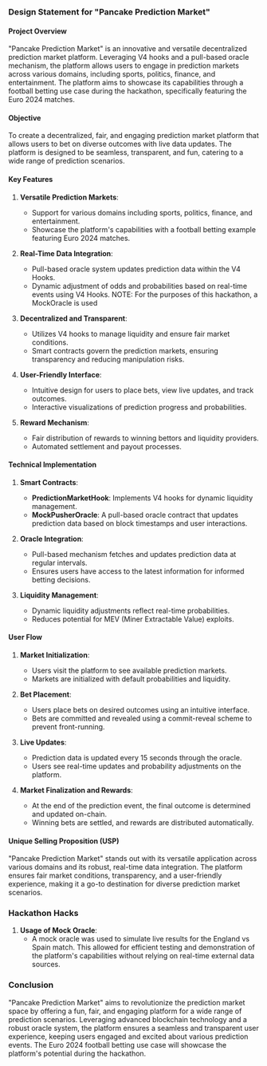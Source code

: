 ### Design Statement for "Pancake Prediction Market"

#### Project Overview

"Pancake Prediction Market" is an innovative and versatile decentralized prediction market platform. Leveraging V4 hooks and a pull-based oracle mechanism, the platform allows users to engage in prediction markets across various domains, including sports, politics, finance, and entertainment. The platform aims to showcase its capabilities through a football betting use case during the hackathon, specifically featuring the Euro 2024 matches.

#### Objective

To create a decentralized, fair, and engaging prediction market platform that allows users to bet on diverse outcomes with live data updates. The platform is designed to be seamless, transparent, and fun, catering to a wide range of prediction scenarios.

#### Key Features

1. **Versatile Prediction Markets**:

   - Support for various domains including sports, politics, finance, and entertainment.
   - Showcase the platform's capabilities with a football betting example featuring Euro 2024 matches.

2. **Real-Time Data Integration**:

   - Pull-based oracle system updates prediction data within the V4 Hooks.
   - Dynamic adjustment of odds and probabilities based on real-time events using V4 Hooks.
     NOTE: For the purposes of this hackathon, a MockOracle is used

3. **Decentralized and Transparent**:

   - Utilizes V4 hooks to manage liquidity and ensure fair market conditions.
   - Smart contracts govern the prediction markets, ensuring transparency and reducing manipulation risks.

4. **User-Friendly Interface**:

   - Intuitive design for users to place bets, view live updates, and track outcomes.
   - Interactive visualizations of prediction progress and probabilities.

5. **Reward Mechanism**:
   - Fair distribution of rewards to winning bettors and liquidity providers.
   - Automated settlement and payout processes.

#### Technical Implementation

1. **Smart Contracts**:

   - **PredictionMarketHook**: Implements V4 hooks for dynamic liquidity management.
   - **MockPusherOracle**: A pull-based oracle contract that updates prediction data based on block timestamps and user interactions.

2. **Oracle Integration**:

   - Pull-based mechanism fetches and updates prediction data at regular intervals.
   - Ensures users have access to the latest information for informed betting decisions.

3. **Liquidity Management**:
   - Dynamic liquidity adjustments reflect real-time probabilities.
   - Reduces potential for MEV (Miner Extractable Value) exploits.

#### User Flow

1. **Market Initialization**:

   - Users visit the platform to see available prediction markets.
   - Markets are initialized with default probabilities and liquidity.

2. **Bet Placement**:

   - Users place bets on desired outcomes using an intuitive interface.
   - Bets are committed and revealed using a commit-reveal scheme to prevent front-running.

3. **Live Updates**:

   - Prediction data is updated every 15 seconds through the oracle.
   - Users see real-time updates and probability adjustments on the platform.

4. **Market Finalization and Rewards**:
   - At the end of the prediction event, the final outcome is determined and updated on-chain.
   - Winning bets are settled, and rewards are distributed automatically.

#### Unique Selling Proposition (USP)

"Pancake Prediction Market" stands out with its versatile application across various domains and its robust, real-time data integration. The platform ensures fair market conditions, transparency, and a user-friendly experience, making it a go-to destination for diverse prediction market scenarios.

### Hackathon Hacks

1. **Usage of Mock Oracle**:
   - A mock oracle was used to simulate live results for the England vs Spain match. This allowed for efficient testing and demonstration of the platform's capabilities without relying on real-time external data sources.

### Conclusion

"Pancake Prediction Market" aims to revolutionize the prediction market space by offering a fun, fair, and engaging platform for a wide range of prediction scenarios. Leveraging advanced blockchain technology and a robust oracle system, the platform ensures a seamless and transparent user experience, keeping users engaged and excited about various prediction events. The Euro 2024 football betting use case will showcase the platform's potential during the hackathon.
